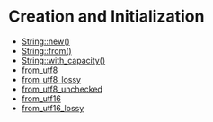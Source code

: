 # Creation and Initialization

- [String::new()](./new.md)
- [String::from()](./from.md)
- [String::with_capacity()](./with_capacity.md)
- [from_utf8](./from_utf8.md)
- [from_utf8_lossy](./from_utf8_lossy.md)
- [from_utf8_unchecked]()
- [from_utf16]()
- [from_utf16_lossy]()
